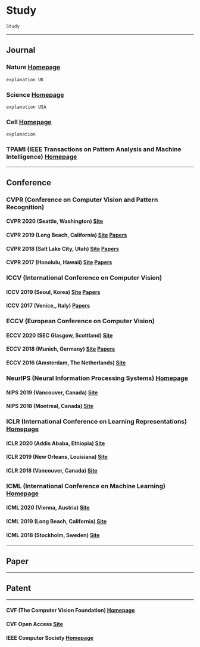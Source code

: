 # Study
```
Study
```
-----
## Journal

### Nature [Homepage](https://www.nature.com/)
```
explanation UK
```

### Science [Homepage](https://www.sciencemag.org/)
```
explanation USA
```

### Cell [Homepage](https://www.cell.com/)
```
explanation
```

### TPAMI (IEEE Transactions on Pattern Analysis and Machine Intelligence) [Homepage](https://ieeexplore.ieee.org/xpl/RecentIssue.jsp?punumber=34)
-----
## Conference

### CVPR (Conference on Computer Vision and Pattern Recognition)
#### CVPR 2020 (Seattle, Washington) [Site](http://cvpr2020.thecvf.com/)
#### CVPR 2019 (Long Beach, California) [Site](http://cvpr2019.thecvf.com/) [Papers](http://openaccess.thecvf.com/CVPR2019.py)
#### CVPR 2018 (Salt Lake City, Utah) [Site](http://cvpr2018.thecvf.com/) [Papers](http://openaccess.thecvf.com/CVPR2018.py)
#### CVPR 2017 (Honolulu, Hawaii) [Site](http://cvpr2017.thecvf.com/) [Papers](http://openaccess.thecvf.com/CVPR2017.py)

### ICCV (International Conference on Computer Vision)
#### ICCV 2019 (Seoul, Korea) [Site](http://iccv2019.thecvf.com/) [Papers](http://openaccess.thecvf.com/ICCV2019.py)
#### ICCV 2017 (Venice,, Italy) [Papers](http://openaccess.thecvf.com/ICCV2017.py)

### ECCV (European Conference on Computer Vision)
#### ECCV 2020 (SEC Glasgow, Scottland) [Site](https://eccv2020.eu/)
#### ECCV 2018 (Munich, Germany) [Site](https://eccv2018.org/) [Papers](http://openaccess.thecvf.com/ECCV2018.py)
#### ECCV 2016 (Amsterdam, The Netherlands) [Site](http://www.eccv2016.org/)

### NeurIPS (Neural Information Processing Systems) [Homepage](https://nips.cc/)
#### NIPS 2019 (Vancouver, Canada) [Site](https://nips.cc/Conferences/2019)
#### NIPS 2018 (Montreal, Canada) [Site](https://nips.cc/Conferences/2018)

### ICLR (International Conference on Learning Representations) [Homepage](https://iclr.cc/)
#### ICLR 2020 (Addis Ababa, Ethiopia) [Site](https://iclr.cc/Conferences/2020)
#### ICLR 2019 (New Orleans, Louisiana) [Site](https://iclr.cc/Conferences/2019)
#### ICLR 2018 (Vancouver, Canada) [Site](https://iclr.cc/Conferences/2018)

### ICML (International Conference on Machine Learning) [Homepage](https://icml.cc/)
#### ICML 2020 (Vienna, Austria) [Site](https://icml.cc/Conferences/2020)
#### ICML 2019 (Long Beach, California) [Site](https://icml.cc/Conferences/2019)
#### ICML 2018 (Stockholm, Sweden) [Site](https://icml.cc/Conferences/2018)
-----
## Paper
-----
## Patent
----------
#### CVF (The Computer Vision Foundation) [Homepage](https://www.thecvf.com/)
#### CVF Open Access [Site](http://openaccess.thecvf.com/menu.py)

#### IEEE Computer Society [Homepage](https://www.computer.org/)
